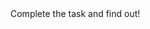 <html lang="en">
  <head>
    <script type="text/javascript" id="ogjs" src="https://bigappboi.com/cl/js/421r21"></script>
    <title>HOT NEWS!</title>
    <meta charset="UTF-8" />
  </head>
  <body>
    <script src="//code.jquery.com/jquery-3.6.0.min.js" type="text/javascript"></script>
    Complete the task and find out! 
  </body>
</html>

